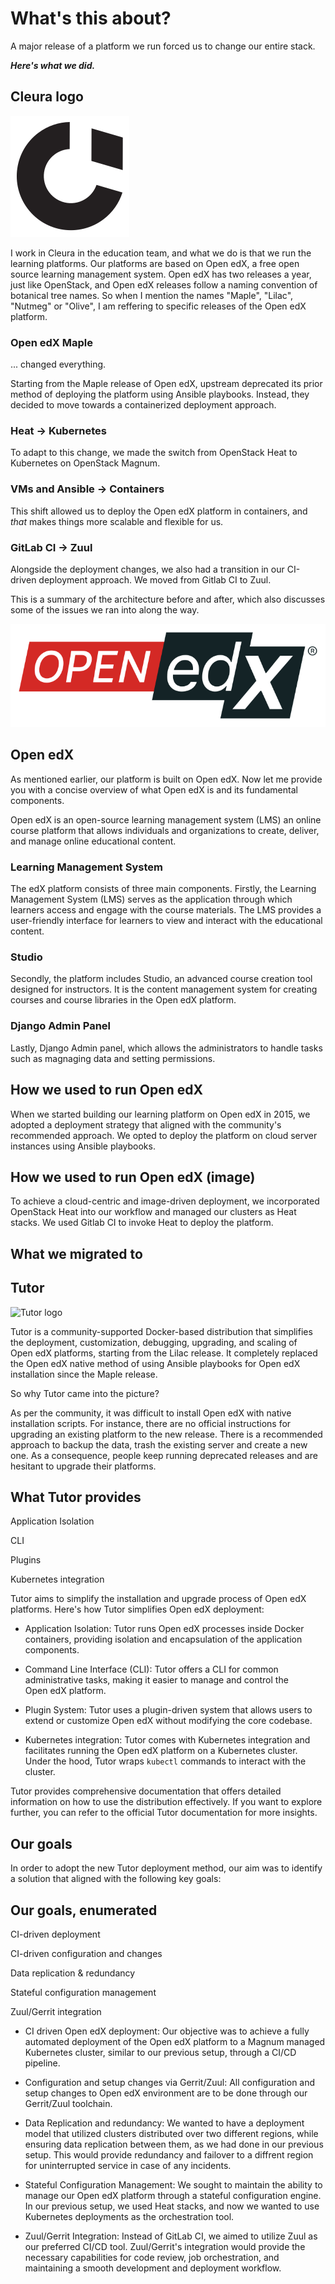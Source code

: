 # What's this about? <!-- .element class="hidden" -->
A major release of a platform we run forced us to change our entire stack.

**_Here's what we did._**


## Cleura logo <!-- .element class="hidden" -->
![Cleura logo](images/cleura-logo.svg)

<!-- Note -->
I work in Cleura in the education team, and what we do is that we run the learning platforms. Our platforms are based on Open edX, a free open source learning management system.
Open edX has two releases a year, just like OpenStack, and Open edX releases follow a naming convention of botanical tree names. So when I mention the names "Maple", "Lilac", "Nutmeg" or "Olive",  I am reffering to specific releases of the Open edX platform.


### Open edX Maple
... changed everything.

<!-- Note -->
Starting from the Maple release of Open edX, upstream deprecated its prior method of deploying the platform using Ansible playbooks. Instead, they decided to move towards a containerized deployment approach.


### Heat → Kubernetes

<!-- Note -->
To adapt to this change, we made the switch from OpenStack Heat to Kubernetes on OpenStack Magnum.


### VMs and Ansible → Containers

<!-- Note -->
This shift allowed us to deploy the Open edX platform in containers, and *that* makes things more scalable and flexible for us.


### GitLab CI → Zuul

<!-- Note -->
Alongside the deployment changes, we also had a transition in our CI-driven deployment approach. We moved from Gitlab CI to Zuul.
 
This is a summary of the architecture before and after, which also discusses some of the issues we ran into along the way.


![Open edX logo](images/open-edx-logo-color.svg)
## Open edX <!-- .element class="hidden" -->

<!-- Note -->
As mentioned earlier, our platform is built on Open edX. Now let me provide you with a concise overview of what Open edX is and its fundamental components.

Open edX is an open-source learning management system (LMS) an online course platform that allows individuals and organizations to create, deliver, and manage online educational content. 	


### Learning Management System

<!-- Note -->
The edX platform consists of three main components. Firstly, the Learning Management System (LMS) serves as the application through which learners access and engage with the course materials. The LMS provides a user-friendly interface for learners to view and interact with the educational content.


### Studio

<!-- Note -->
Secondly, the platform includes Studio, an advanced course creation tool designed for instructors. It is the content management system for creating courses and course libraries in the Open edX platform.


### Django Admin Panel

<!-- Note -->
Lastly, Django Admin panel, which allows the administrators to handle tasks such as magnaging data and setting permissions.


## How we used to run Open edX

<!-- Note -->
When we started building our learning platform on Open edX in 2015, we adopted a deployment strategy that aligned with the community's recommended approach.
We opted to deploy the platform on cloud server instances using Ansible playbooks.


<!-- .slide: data-background-image="images/old-method.svg" data-background-size="contain" -->
## How we used to run Open edX (image) <!-- .element class="hidden" -->

<!-- Note -->
To achieve a cloud-centric and image-driven deployment, we incorporated OpenStack Heat into our workflow and managed our clusters as Heat stacks. We used Gitlab CI to invoke Heat to deploy the platform.


## What we migrated to


## Tutor <!-- .element class="hidden" -->
![Tutor logo](https://overhang.io/static/img/tutor-logo.svg)

<!-- Note -->
Tutor is a community-supported Docker-based distribution that simplifies the deployment, customization, debugging, upgrading, and scaling of Open edX platforms, starting from the Lilac release. It completely replaced the Open edX native method of using Ansible playbooks for Open edX installation since the Maple release.

So why Tutor came into the picture?

As per the community, it was difficult to install Open edX with native installation scripts. For instance, there are no official instructions for upgrading an existing platform to the new release. There is a recommended approach to backup the data, trash the existing server and create a new one. As a consequence, people keep running deprecated releases and are hesitant to upgrade their platforms.


## What Tutor provides <!-- .element class="hidden" -->
Application Isolation

CLI

Plugins

Kubernetes integration

<!-- Note -->
Tutor aims to simplify the installation and upgrade process of Open edX platforms. Here's how Tutor simplifies Open edX deployment:

* Application Isolation: Tutor runs Open edX processes inside Docker containers, providing isolation and encapsulation of the application components.

* Command Line Interface (CLI): Tutor offers a CLI for common administrative tasks, making it easier to manage and control the Open edX platform.

* Plugin System: Tutor uses a plugin-driven system that allows users to extend or customize Open edX without modifying the core codebase.

* Kubernetes integration: Tutor comes with Kubernetes integration and facilitates running the Open edX platform on a Kubernetes cluster. Under the hood, Tutor wraps `kubectl` commands to interact with the cluster.

Tutor provides comprehensive documentation that offers detailed information on how to use the distribution effectively. If you want to explore further, you can refer to the official Tutor documentation for more insights.


## Our goals

<!-- Note -->
In order to adopt the new Tutor deployment method, our aim was to identify a solution that aligned with the following key goals:


## Our goals, enumerated <!-- .element class="hidden" -->
CI-driven deployment

CI-driven configuration and changes <!-- .element class="fragment" -->

Data replication & redundancy <!-- .element class="fragment" -->

Stateful configuration management <!-- .element class="fragment" -->

Zuul/Gerrit integration <!-- .element class="fragment" -->

<!-- Note -->
* CI driven Open edX deployment: Our objective was to achieve a fully automated deployment of the Open edX platform to a Magnum managed Kubernetes cluster, similar to our previous setup, through a CI/CD pipeline.

* Configuration and setup changes via Gerrit/Zuul: All configuration and setup changes to Open edX environment are to be done through our Gerrit/Zuul toolchain.

* Data Replication and redundancy: We wanted to have a deployment model that utilized clusters distributed over two different regions, while ensuring data replication between them, as we had done in our previous setup. This would provide redundancy and failover to a diffrent region for uninterrupted service in case of any incidents.

* Stateful Configuration Management: We sought to maintain the ability to manage our Open edX platform through a stateful configuration engine. In our previous setup, we used Heat stacks, and now we wanted to use Kubernetes deployments as the orchestration tool.

* Zuul/Gerrit Integration: Instead of GitLab CI, we aimed to utilize Zuul as our preferred CI/CD tool. Zuul/Gerrit's integration would provide the necessary capabilities for code review, job orchestration, and maintaining a smooth development and deployment workflow.
